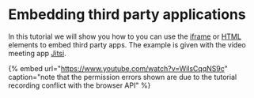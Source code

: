 # Embedding third party applications

In this tutorial we will show you how to you can use the [iframe](../../docs/projects/front-end/elements/iframe.md) or [HTML](../../docs/projects/front-end/elements/html.md) elements to embed third party apps. The example is given with the video meeting app [Jitsi](https://meet.jit.si/).

{% embed url="https://www.youtube.com/watch?v=WilsCqqNS9c" caption="note that the permission errors shown are due to the tutorial recording conflict with the browser API" %}

